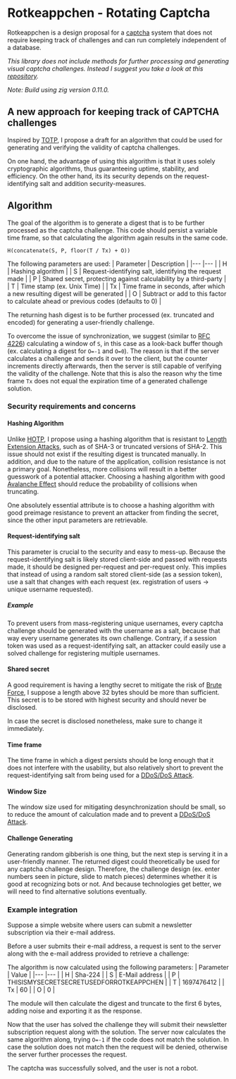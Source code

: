 # Rotkeappchen - Rotating Captcha

Rotkeappchen is a design proposal for a [captcha](https://en.wikipedia.org/wiki/CAPTCHA)
system that does not require keeping track of challenges and can run completely
independent of a database.

_This library does not include methods for further processing and generating visual
captcha challenges. Instead I suggest you take a look at this [repository](https://github.com/DISTREAT/captcha-generator)._

_Note: Build using zig version 0.11.0._

## A new approach for keeping track of CAPTCHA challenges

Inspired by [TOTP](https://en.wikipedia.org/wiki/Time-based_one-time_password),
I propose a draft for an algorithm that could be used for generating and verifying
the validity of captcha challenges.

On one hand, the advantage of using this algorithm is that it uses solely cryptographic
algorithms, thus guaranteeing uptime, stability, and efficiency. On the other hand, its
its security depends on the request-identifying salt and addition security-measures.

## Algorithm

The goal of the algorithm is to generate a digest that is to be further processed
as the captcha challenge. This code should persist a variable time frame, so that
calculating the algorithm again results in the same code.

```
H(concatenate(S, P, floor(T / Tx) + O))
```

The following parameters are used:
| Parameter 	| Description 	|
|---	|---	|
| H 	| Hashing algorithm 	|
| S 	| Request-identifying salt, identifying the request made 	|
| P 	| Shared secret, protecting against calculability by a third-party 	|
| T 	| Time stamp (ex. Unix Time) 	|
| Tx 	| Time frame in seconds, after which a new resulting digest will be generated 	|
| O 	| Subtract or add to this factor to calculate ahead or previous codes (defaults to 0) 	|

The returning hash digest is to be further processed (ex. truncated and encoded) for
generating a user-friendly challenge.

To overcome the issue of synchronization, we suggest (similar to [RFC 4226](https://datatracker.ietf.org/doc/html/rfc4226))
calculating a window of `S`, in this case as a look-back buffer though (ex. calculating a digest for `O=-1` and `O=0`).
The reason is that if the server calculates a challenge and sends it over to the client, but the counter increments directly afterwards,
then the server is still capable of verifying the validity of the challenge. Note that this is also the reason why
the time frame `Tx` does not equal the expiration time of a generated challenge solution.

### Security requirements and concerns

#### Hashing Algorithm

Unlike [HOTP](https://en.wikipedia.org/wiki/HMAC-based_one-time_password), I propose using a
hashing algorithm that is resistant to [Length Extension Attacks](https://en.wikipedia.org/wiki/Length_extension_attack),
such as of SHA-3 or truncated versions of SHA-2. This issue should not exist if the resulting digest
is truncated manually. In addition, and due to the nature of the application, collision resistance
is not a primary goal. Nonetheless, more collisions will result in a better guesswork of a potential
attacker. Choosing a hashing algorithm with good [Avalanche Effect](https://en.wikipedia.org/wiki/Avalanche_effect)
should reduce the probability of collisions when truncating.

One absolutely essential attribute is to choose a hashing algorithm with good preimage resistance to prevent
an attacker from finding the secret, since the other input parameters are retrievable.

#### Request-identifying salt

This parameter is crucial to the security and easy to mess-up. Because the request-identifying salt is likely stored client-side
and passed with requests made, it should be designed per-request and per-request only. This implies that instead of using a random
salt stored client-side (as a session token), use a salt that changes with each request (ex. registration of users -> unique username requested).

##### Example

To prevent users from mass-registering unique usernames, every captcha challenge should be generated with the username as a salt, because
that way every username generates its own challenge. Contrary, if a session token was used as a request-identifying salt, an attacker could easily use
a solved challenge for registering multiple usernames.

#### Shared secret

A good requirement is having a lengthy secret to mitigate the risk of [Brute Force](https://en.wikipedia.org/wiki/Brute-force_search),
I suppose a length above 32 bytes should be more than sufficient. This secret is to be stored with highest
security and should never be disclosed.

In case the secret is disclosed nonetheless, make sure to change it immediately.

#### Time frame

The time frame in which a digest persists should be long enough that it does not interfere with the usability, but also
relatively short to prevent the request-identifying salt from being used for a [DDoS/DoS Attack](https://en.wikipedia.org/wiki/Denial-of-service_attack).

#### Window Size

The window size used for mitigating desynchronization should be small, so to reduce the amount of calculation made and to prevent
a [DDoS/DoS Attack](https://en.wikipedia.org/wiki/Denial-of-service_attack).

#### Challenge Generating

Generating random gibberish is one thing, but the next step is serving it in a user-friendly manner.
The returned digest could theoretically be used for any captcha challenge design.
Therefore, the challenge design (ex. enter numbers seen in picture, slide to match pieces) determines whether
it is good at recognizing bots or not. And because technologies get better, we will need to find alternative solutions eventually.

### Example integration

Suppose a simple website where users can submit a newsletter subscription via their e-mail address.

Before a user submits their e-mail address, a request is sent to the server along with the e-mail address provided to retrieve a challenge:

The algorithm is now calculated using the following parameters:
| Parameter 	| Value 	|
|---	|---	|
| H 	| Sha-224 	|
| S 	| E-Mail address 	|
| P 	| THISISMYSECRETSECRETUSEDFORROTKEAPPCHEN 	|
| T 	| 1697476412 	|
| Tx 	| 60 	|
| O 	| 0 	|

The module will then calculate the digest and truncate to the first 6 bytes, adding noise and exporting it as the response.

Now that the user has solved the challenge they will submit their newsletter subscription request along with the solution.
The server now calculates the same algorithm along, trying `O=-1` if the code does not match the solution.
In case the solution does not match then the request will be denied, otherwise the server further processes the request.

The captcha was successfully solved, and the user is not a robot.


